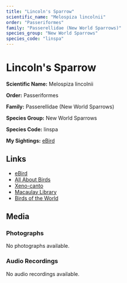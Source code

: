 ```yaml
---
title: "Lincoln's Sparrow"
scientific_name: "Melospiza lincolnii"
order: "Passeriformes"
family: "Passerellidae (New World Sparrows)"
species_group: "New World Sparrows"
species_code: "linspa"
---
```


# Lincoln's Sparrow

**Scientific Name:** Melospiza lincolnii

**Order:** Passeriformes

**Family:** Passerellidae (New World Sparrows)

**Species Group:** New World Sparrows

**Species Code:** linspa

**My Sightings:** [eBird](https://ebird.org/lifelist?r=world&time=life&spp=linspa)

## Links
* [eBird](https://ebird.org/species/linspa) 
* [All About Birds](https://www.allaboutbirds.org/guide/linspa) 
* [Xeno-canto](https://www.xeno-canto.org/species/melospiza-lincolnii) 
* [Macaulay Library](https://search.macaulaylibrary.org/catalog?taxonCode=linspa&sort=rating_rank_desc)
* [Birds of the World](https://birdsoftheworld.org/bow/species/linspa)

## Media
### Photographs
No photographs available.

### Audio Recordings
No audio recordings available.
